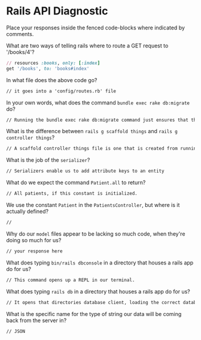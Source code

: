 # Rails API Diagnostic

Place your responses inside the fenced code-blocks where indicated by comments.


What are two ways of telling rails where to route a GET request to '/books/4'?

```rb
// resources :books, only: [:index]
get '/books', to: 'books#index'
```

In what file does the above code go?

```md
// it goes into a 'config/routes.rb' file
```

In your own words, what does the command `bundle exec rake db:migrate` do?

```md
// Running the bundle exec rake db:migrate command just ensures that the changes youve made to tyour routes are now applied to your database.
```

What is the difference between `rails g scaffold things` and
`rails g controller things`?

```md
// A scaffold controller things file is one that is created from running the 'rails g scaffold things' command.
```

What is the job of the `serializer`?

```md
// Serializers enable us to add attribute keys to an entity
```

What do we expect the command `Patient.all` to return?

```md
// All patients, if this constant is initialized.
```

We use the constant `Patient` in the `PatientsController`, but where is it
actually defined?

```md
// 
```

Why do our `model` files appear to be lacking so much code, when they're doing
so much for us?

```md
// your response here
```

What does typing `bin/rails dbconsole` in a directory that houses a rails app do for
us?

```md
// This command opens up a REPL in our terminal.
```

What does typing `rails db` in a directory that houses a rails app do for us?

```md
// It opens that directories database client, loading the correct database.
```

What is the specific name for the type of string our data will be coming back
from the server in?

```md
// JSON
```
